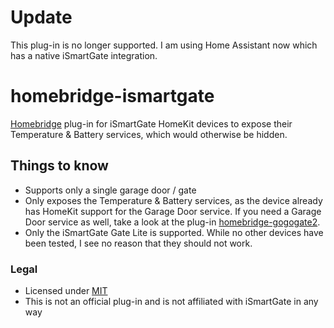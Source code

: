 # Update
This plug-in is no longer supported. I am using Home Assistant now which has a native iSmartGate integration.

# homebridge-ismartgate
[Homebridge](https://github.com/nfarina/homebridge) plug-in for iSmartGate HomeKit devices to expose their Temperature & Battery services, which would otherwise be hidden.

## Things to know
* Supports only a single garage door / gate
* Only exposes the Temperature & Battery services, as the device already has HomeKit support for the Garage Door service. If you need a Garage Door service as well, take a look at the plug-in [homebridge-gogogate2](https://www.npmjs.com/package/homebridge-gogogate2).
* Only the iSmartGate Gate Lite is supported. While no other devices have been tested, I see no reason that they should not work.

### Legal
* Licensed under [MIT](LICENSE)
* This is not an official plug-in and is not affiliated with iSmartGate in any way

